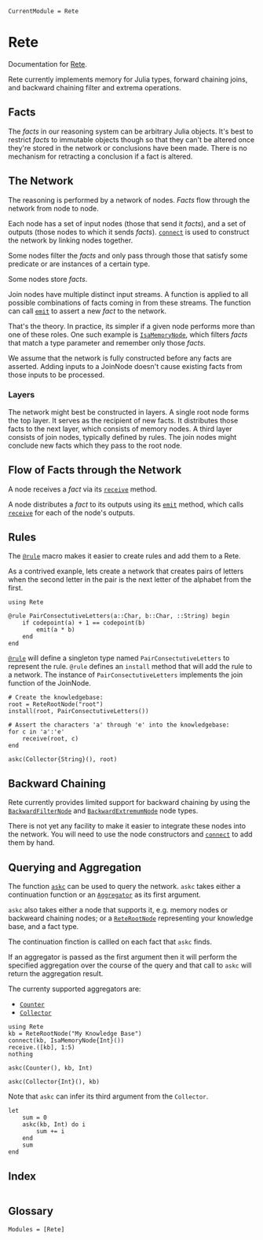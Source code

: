 ```@meta
CurrentModule = Rete
```

# Rete

Documentation for [Rete](https://github.com/MarkNahabedian/Rete.jl).

Rete currently implements memory for Julia types, forward chaining
joins, and backward chaining filter and extrema operations.


## Facts

The *facts* in our reasoning system can be arbitrary Julia objects.
It's best to restrict *facts* to immutable objects though so that they
can't be altered once they're stored in the network or conclusions
have been made.  There is no mechanism for retracting a conclusion if
a fact is altered.


## The Network

The reasoning is performed by a network of nodes.  *Facts* flow
through the network from node to node.

Each node has a set of input nodes (those that send it *facts*), and a
set of outputs (those nodes to which it sends *facts*).
[`connect`](@ref) is used to construct the network by linking nodes
together.

Some nodes filter the *facts* and only pass through those that satisfy
some predicate or are instances of a certain type.

Some nodes store *facts*.

Join nodes have multiple distinct input streams.  A function is
applied to all possible combinations of facts coming in from these
streams.  The function can call [`emit`](@ref) to assert a new *fact*
to the network.


That's the theory.  In practice, its simpler if a given node performs
more than one of these roles.  One such example is
[`IsaMemoryNode`](@ref), which filters *facts* that match a type
parameter and remember only those *facts*.

We assume that the network is fully constructed before any facts are
asserted.  Adding inputs to a JoinNode doesn't cause existing facts
from those inputs to be processed.


### Layers

The network might best be constructed in layers.  A single root node
forms the top layer.  It serves as the recipient of new facts.  It
distributes those facts to the next layer, which consists of memory
nodes.  A third layer consists of join nodes, typically defined by
rules.  The join nodes might conclude new facts which they pass to the
root node.


## Flow of Facts through the Network

A node receives a *fact* via its [`receive`](@ref) method.

A node distributes a *fact* to its outputs using its [`emit`](@ref)
method, which calls [`receive`](@ref) for each of the node's outputs.


## Rules

The [`@rule`](@ref) macro makes it easier to create rules and add them
to a Rete.

As a contrived exanple, lets create a network that creates pairs of
letters when the second letter in the pair is the next letter of the
alphabet from the first.

```@example rule1
using Rete

@rule PairConsectutiveLetters(a::Char, b::Char, ::String) begin
    if codepoint(a) + 1 == codepoint(b)
        emit(a * b)
    end
end
```

[`@rule`](@ref) will define a singleton type named
`PairConsectutiveLetters` to represent the rule.  `@rule` defines an
`install` method that will add the rule to a network.  The instance of
`PairConsectutiveLetters` implements the join function of the JoinNode.


```@example rule1
# Create the knowledgebase:
root = ReteRootNode("root")
install(root, PairConsectutiveLetters())

# Assert the characters 'a' through 'e' into the knowledgebase:
for c in 'a':'e'
    receive(root, c)
end

askc(Collector{String}(), root)
```


## Backward Chaining

Rete currently provides limited support for backward chaining by using
the [`BackwardFilterNode`](@ref) and [`BackwardExtremumNode`](@ref)
node types.

There is not yet any facility to make it easier to integrate these
nodes into the network.  You will need to use the node constructors
and [`connect`](@ref) to add them by hand.



## Querying and Aggregation

The function [`askc`](@ref) can be used to query the network.  `askc`
takes either a continuation function or an [`Aggregator`](@ref) as its
first argument.

`askc` also takes either a node that supports it, e.g. memory nodes or
backweard chaining nodes; or a [`ReteRootNode`](@ref) representing
your knowledge base, and a fact type.

The continuation finction is callled on each fact that `askc` finds.

If an aggregator is passed as the first argument then it will perform
the specified aggregation over the course of the query and that call
to `askc` will return the aggregation result.

The currenty supported aggregators are:

- [`Counter`](@ref)
- [`Collector`](@ref)

```@example aggewgation
using Rete
kb = ReteRootNode("My Knowledge Base")
connect(kb, IsaMemoryNode{Int}())
receive.([kb], 1:5)
nothing
```

```@example aggewgation
askc(Counter(), kb, Int)
```

```@example aggewgation
askc(Collector{Int}(), kb)
```

Note that `askc` can infer its third argument from the `Collector`.

```@example aggewgation
let
    sum = 0
    askc(kb, Int) do i
        sum += i
    end
    sum
end
```


## Index

```@index
```

## Glossary

```@autodocs
Modules = [Rete]
```
